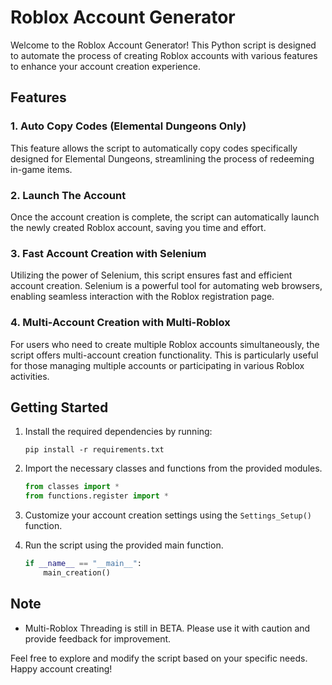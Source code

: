 # Roblox Account Generator

Welcome to the Roblox Account Generator! This Python script is designed to automate the process of creating Roblox accounts with various features to enhance your account creation experience.

## Features

### 1. Auto Copy Codes (Elemental Dungeons Only)
This feature allows the script to automatically copy codes specifically designed for Elemental Dungeons, streamlining the process of redeeming in-game items.

### 2. Launch The Account
Once the account creation is complete, the script can automatically launch the newly created Roblox account, saving you time and effort.

### 3. Fast Account Creation with Selenium
Utilizing the power of Selenium, this script ensures fast and efficient account creation. Selenium is a powerful tool for automating web browsers, enabling seamless interaction with the Roblox registration page.

### 4. Multi-Account Creation with Multi-Roblox
For users who need to create multiple Roblox accounts simultaneously, the script offers multi-account creation functionality. This is particularly useful for those managing multiple accounts or participating in various Roblox activities.

## Getting Started

1. Install the required dependencies by running:
   ```
   pip install -r requirements.txt
   ```

2. Import the necessary classes and functions from the provided modules.

   ```python
   from classes import *
   from functions.register import *
   ```

3. Customize your account creation settings using the `Settings_Setup()` function.

4. Run the script using the provided main function.

   ```python
   if __name__ == "__main__":
       main_creation()
   ```

## Note

- Multi-Roblox Threading is still in BETA. Please use it with caution and provide feedback for improvement.

Feel free to explore and modify the script based on your specific needs. Happy account creating!